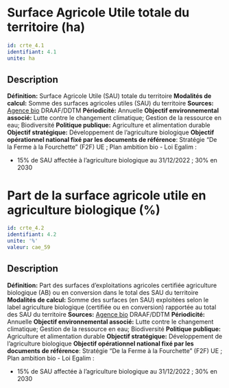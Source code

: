 # Surface Agricole Utile totale du territoire (ha)
```yaml
id: crte_4.1
identifiant: 4.1
unite: ha
```
## Description

**Définition:** Surface Agricole Utile (SAU) totale du territoire
**Modalités de calcul:** Somme des surfaces agricoles utiles (SAU) du territoire
**Sources:** <a href="https://www.agencebio.org/vos-outils/les-chiffres-cles/">Agence bio</a> DRAAF/DDTM
**Périodicité:** Annuelle
**Objectif environnemental associé:** Lutte contre le changement climatique; Gestion de la ressource en eau; Biodiversité
**Politique publique:** Agriculture et alimentation durable
**Objectif stratégique:** Développement de l’agriculture biologique
**Objectif opérationnel national fixé par les documents de référence**: Stratégie “De la Ferme à la Fourchette” (F2F) UE ; Plan ambition bio - Loi Egalim :
- 15% de SAU affectée à l’agriculture biologique au 31/12/2022 ; 30% en 2030

# Part de la surface agricole utile en agriculture biologique (%)
```yaml
id: crte_4.2
identifiant: 4.2
unite: '%'
valeur: cae_59
```
## Description

**Définition:** Part des surfaces d’exploitations agricoles certifiée agriculture biologique (AB) ou en conversion dans le total des SAU du territoire
**Modalités de calcul:** Somme des surfaces (en SAU) exploitées selon le label agriculture biologique (certifiée ou en conversion) rapportée au total des SAU du territoire
**Sources:** <a href="https://www.agencebio.org/vos-outils/les-chiffres-cles/">Agence bio</a> DRAAF/DDTM
**Périodicité:** Annuelle
**Objectif environnemental associé:** Lutte contre le changement climatique; Gestion de la ressource en eau; Biodiversité
**Politique publique:** Agriculture et alimentation durable
**Objectif stratégique:** Développement de l’agriculture biologique
**Objectif opérationnel national fixé par les documents de référence**: Stratégie “De la Ferme à la Fourchette” (F2F) UE ; Plan ambition bio - Loi Egalim :
- 15% de SAU affectée à l’agriculture biologique au 31/12/2022 ; 30% en 2030
